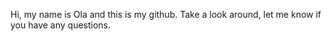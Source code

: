 Hi, my name is Ola and this is my github. 
Take a look around, let me know if you have any questions. 
